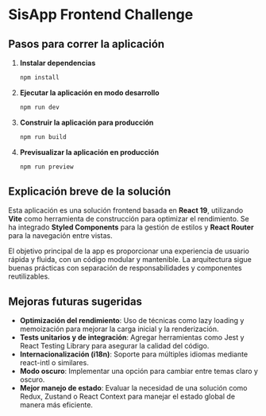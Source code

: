 # SisApp Frontend Challenge

## Pasos para correr la aplicación

1. **Instalar dependencias**

   ```sh
   npm install
   ```

2. **Ejecutar la aplicación en modo desarrollo**

   ```sh
   npm run dev
   ```

3. **Construir la aplicación para producción**

   ```sh
   npm run build
   ```

4. **Previsualizar la aplicación en producción**
   ```sh
   npm run preview
   ```

## Explicación breve de la solución

Esta aplicación es una solución frontend basada en **React 19**, utilizando **Vite** como herramienta de construcción para optimizar el rendimiento. Se ha integrado **Styled Components** para la gestión de estilos y **React Router** para la navegación entre vistas.

El objetivo principal de la app es proporcionar una experiencia de usuario rápida y fluida, con un código modular y mantenible. La arquitectura sigue buenas prácticas con separación de responsabilidades y componentes reutilizables.

## Mejoras futuras sugeridas

- **Optimización del rendimiento**: Uso de técnicas como lazy loading y memoización para mejorar la carga inicial y la renderización.
- **Tests unitarios y de integración**: Agregar herramientas como Jest y React Testing Library para asegurar la calidad del código.
- **Internacionalización (i18n)**: Soporte para múltiples idiomas mediante react-intl o similares.
- **Modo oscuro**: Implementar una opción para cambiar entre temas claro y oscuro.
- **Mejor manejo de estado**: Evaluar la necesidad de una solución como Redux, Zustand o React Context para manejar el estado global de manera más eficiente.
